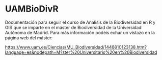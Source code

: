 # UAMBioDivR

Documentación para seguir el curso de Análisis de la Biodiversidad en R y GIS que se imparte en el máster de Biodiversidad de la Universidad Autónoma de Madrid. Para más información podéis echar un vistazo en la página web del máster:

https://www.uam.es/Ciencias/MU_Biodiversidad/1446810123138.htm?language=es&nodepath=M?ster%20Universitario%20en%20Biodiversidad
